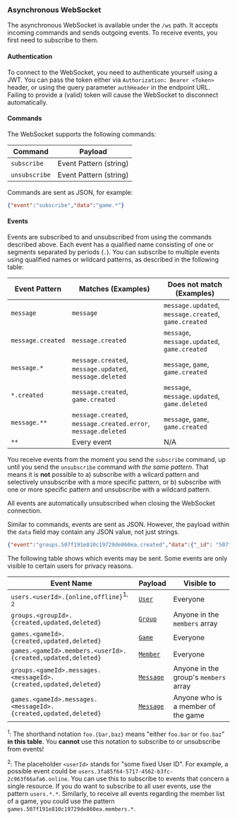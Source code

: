 ### Asynchronous WebSocket

The asynchronous WebSocket is available under the `/ws` path.
It accepts incoming commands and sends outgoing events.
To receive events, you first need to subscribe to them.

#### Authentication

To connect to the WebSocket, you need to authenticate yourself using a JWT.
You can pass the token either via `Authorization: Bearer <Token>` header,
or using the query parameter `authHeader` in the endpoint URL.
Failing to provide a (valid) token will cause the WebSocket to disconnect automatically.

#### Commands

The WebSocket supports the following commands:

| Command | Payload |
| --- | --- |
| `subscribe` | Event Pattern (string) |
| `unsubscribe` | Event Pattern (string) |

Commands are sent as JSON, for example:

```json
{"event":"subscribe","data":"game.*"}
```

#### Events

Events are subscribed to and unsubscribed from using the commands described above.
Each event has a qualified name consisting of one or segments separated by periods (`.`).
You can subscribe to multiple events using qualified names or wildcard patterns, as described in the following table:

| Event Pattern | Matches (Examples) | Does not match (Examples) |
| --- | --- | --- |
| `message` | `message` | `message.updated`, `message.created`, `game.created` |
| `message.created` | `message.created` | `message`, `message.updated`, `game.created` |
| `message.*` | `message.created`, `message.updated`, `message.deleted` | `message`, `game`, `game.created` |
| `*.created` | `message.created`, `game.created` | `message`, `message.updated`, `game.deleted` |
| `message.**` | `message.created`, `message.created.error`, `message.deleted` | `message`, `game`, `game.created` |
| `**` | Every event | N/A |

You receive events from the moment you send the `subscribe` command, up until you send the `unsubscribe` command *with the same pattern*.
That means it is **not** possible to
a) subscribe with a wilcard pattern and selectively unsubscribe with a more specific pattern, or
b) subscribe with one or more specific pattern and unsubscribe with a wildcard pattern.

All events are automatically unsubscribed when closing the WebSocket connection.

Similar to commands, events are sent as JSON.
However, the payload within the `data` field may contain any JSON value, not just strings.

```json
{"event":"groups.507f191e810c19729de860ea.created","data":{"_id": "507f191e810c19729de860ea", "...": "..."}}
```

The following table shows which events may be sent.
Some events are only visible to certain users for privacy reasons.

| Event Name | Payload | Visible to |
| --- | --- | --- |
| `users.<userId>.{online,offline}`<sup>1, 2</sup> | [`User`](#model-User) | Everyone |
| `groups.<groupId>.{created,updated,deleted}` | [`Group`](#model-Group) | Anyone in the `members` array |
| `games.<gameId>.{created,updated,deleted}` | [`Game`](#model-Game) | Everyone |
| `games.<gameId>.members.<userId>.{created,updated,deleted}` | [`Member`](#model-Member) | Everyone |
| `groups.<gameId>.messages.<messageId>.{created,updated,deleted}` | [`Message`](#model-Message) | Anyone in the group's `members` array |
| `games.<gameId>.messages.<messageId>.{created,updated,deleted}` | [`Message`](#model-Message) | Anyone who is a member of the game |

<sup>1</sup>: The shorthand notation `foo.{bar,baz}` means "either `foo.bar` or `foo.baz`" **in this table**. You **cannot** use this notation to subscribe to or unsubscribe from events!

<sup>2</sup>:
The placeholder `<userId>` stands for "some fixed User ID". For example, a possible event could be `users.3fa85f64-5717-4562-b3fc-2c963f66afa6.online`.
You can use this to subscribe to events that concern a single resource. If you do want to subscribe to all user events, use the pattern `users.*.*`.
Similarly, to receive all events regarding the member list of a game, you could use the pattern `games.507f191e810c19729de860ea.members.*`.
